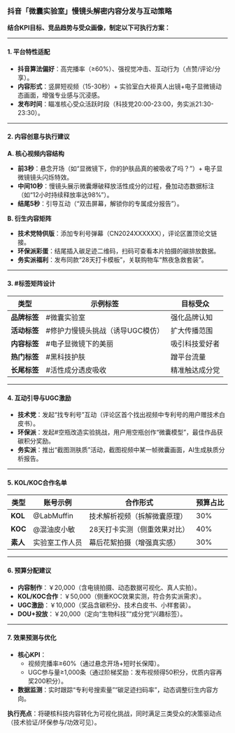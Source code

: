 ### **抖音「微囊实验室」慢镜头解密内容分发与互动策略**  
**结合KPI目标、竞品趋势与受众画像，制定以下可执行方案：**

---

#### **1. 平台特性适配**  
- **抖音算法偏好**：高完播率（≥60%）、强视觉冲击、互动行为（点赞/评论/分享）。  
- **内容形式**：竖屏短视频（15-30秒）+ 实验室白大褂真人出镜+电子显微镜动态画面，增强专业感与沉浸感。  
- **发布时间**：瞄准核心受众活跃时段（科技党20:00-23:00，务实派21:30-23:30）。  

---

#### **2. 内容创意与执行建议**  
**A. 核心视频内容结构**  
- **前3秒**：悬念开场（如“显微镜下，你的护肤品真的被吸收了吗？”）+ 电子显微镜镜头闪烁特效。  
- **中间10秒**：慢镜头展示微囊爆破释放活性成分的过程，叠加动态数据标注（如“12小时持续释放率达98%”）。  
- **结尾5秒**：引导互动（“双击屏幕，解锁你的专属成分报告”）。  

**B. 衍生内容矩阵**  
- **技术党特供版**：添加专利号弹幕（CN2024XXXXXX），评论区置顶论文链接。  
- **环保派彩蛋**：结尾插入碳足迹二维码，扫码可查看本片拍摄的碳排放数据。  
- **务实派福利**：发布同款“28天打卡模板”，关联购物车“熬夜急救套装”。  

---

#### **3. #标签矩阵设计**  
| 类型       | 示例标签                          | 目标受众           |  
|------------|-----------------------------------|--------------------|  
| **品牌标签** | #微囊实验室                      | 强化品牌认知       |  
| **活动标签** | #修护力慢镜头挑战（诱导UGC模仿） | 扩大传播范围       |  
| **内容标签** | #电子显微镜下的美丽              | 吸引科技爱好者     |  
| **热门标签** | #黑科技护肤                      | 蹭平台流量         |  
| **长尾标签** | #活性成分透皮吸收                | 精准触达成分党     |  

---

#### **4. 互动引导与UGC激励**  
- **技术党**：发起“找专利号”互动（评论区首个找出视频中专利号的用户赠技术白皮书）。  
- **环保派**：发起#空瓶改造实验挑战，用户用空瓶创作“微囊模型”，最佳作品获碳积分奖励。  
- **务实派**：推出“截图测肤质”活动，截图视频中某一帧微囊画面，AI生成肤质分析报告。  

---

#### **5. KOL/KOC合作名单**  
| 类型   | 账号示例          | 合作形式                     | 预算占比 |  
|--------|-------------------|------------------------------|----------|  
| **KOL** | @LabMuffin        | 技术解析视频（拆解微囊原理） | 30%      |  
| **KOC** | @混油皮小敏      | 28天打卡实测（侧重效果对比） | 40%      |  
| **素人** | 实验室工作人员    | 幕后花絮拍摄（增强真实感）   | 30%      |  

---

#### **6. 预算分配建议**  
- **内容制作**：￥20,000（含电镜拍摄、动态数据可视化、真人实拍）。  
- **KOL/KOC合作**：￥50,000（侧重KOC效果实测，符合务实派需求）。  
- **UGC激励**：￥10,000（奖品含碳积分、技术白皮书、小样套装）。  
- **DOU+投放**：￥20,000（定向“生物科技”“成分党”兴趣标签）。  

---

#### **7. 效果预测与优化**  
- **核心KPI**：  
  - 视频完播率≥60%（通过悬念开场+短时长保障）。  
  - UGC参与量≥1,000条（通过阶梯奖励：发布视频得50积分，优质内容再奖200积分）。  
- **数据监测**：实时跟踪“专利号搜索量”“碳足迹扫码率”，动态调整衍生内容方向。  

**执行亮点**：将硬核科技内容转化为可视化挑战，同时满足三类受众的决策驱动点（技术验证/环保参与/功效可见）。